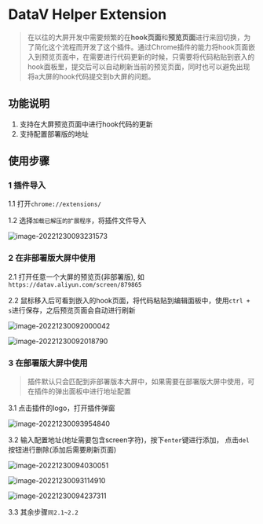 # DataV Helper Extension

> 在以往的大屏开发中需要频繁的在**hook页面**和**预览页面**进行来回切换，为了简化这个流程而开发了这个插件。通过Chrome插件的能力将hook页面嵌入到预览页面中，在需要进行代码更新的时候，只需要将代码粘贴到嵌入的hook面板里，提交后可以自动刷新当前的预览页面，同时也可以避免出现将a大屏的hook代码提交到b大屏的问题。



## 功能说明

1. 支持在大屏预览页面中进行hook代码的更新
2. 支持配置部署版的地址



## 使用步骤

### 1 插件导入

1.1 打开`chrome://extensions/`

1.2 选择`加载已解压的扩展程序`，将插件文件导入

![image-20221230093231573](C:/Users/LEGION/AppData/Roaming/Typora/typora-user-images/image-20221230093231573.png)

### 2 在非部署版大屏中使用

2.1 打开任意一个大屏的预览页(非部署版), 如 `https://datav.aliyun.com/screen/879865`

2.2 鼠标移入后可看到嵌入的hook页面，将代码粘贴到编辑面板中，使用`ctrl + s`进行保存，之后预览页面会自动进行刷新

![image-20221230092000042](C:/Users/LEGION/AppData/Roaming/Typora/typora-user-images/image-20221230092000042.png)



![image-20221230092018790](C:/Users/LEGION/AppData/Roaming/Typora/typora-user-images/image-20221230092018790.png)

### 3 在部署版大屏中使用

> 插件默认只会匹配到非部署版本大屏中，如果需要在部署版大屏中使用，可在插件的弹出面板中进行地址配置

3.1 点击插件的logo，打开插件弹窗

![image-20221230093954840](C:/Users/LEGION/AppData/Roaming/Typora/typora-user-images/image-20221230093954840.png)

3.2 输入配置地址(地址需要包含screen字符)，按下`enter`键进行添加， 点击`del`按钮进行删除(添加后需要刷新页面)

![image-20221230094030051](C:/Users/LEGION/AppData/Roaming/Typora/typora-user-images/image-20221230094030051.png)

![image-20221230093114910](C:/Users/LEGION/AppData/Roaming/Typora/typora-user-images/image-20221230094100754.png)

![image-20221230094237311](C:/Users/LEGION/AppData/Roaming/Typora/typora-user-images/image-20221230094237311.png)

3.3 其余步骤`同2.1~2.2`
